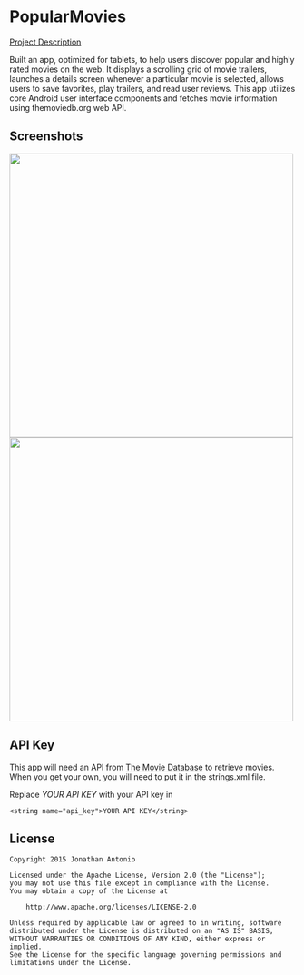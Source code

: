 # PopularMovies
[Project Description](https://docs.google.com/document/d/1gtXUu1nzLGWrGfVCD6tEA0YHoYA9UNyT2yByqjJemp8/pub?embedded=true)

Built an app, optimized for tablets, to help users discover popular and highly rated movies on the web. It displays a scrolling grid of movie trailers, launches a details screen whenever a particular movie is selected, allows users to save favorites, play trailers, and read user reviews. This app utilizes core Android user interface components and fetches movie information using themoviedb.org web API.

## Screenshots
<img src="https://github.com/jmadev/PopularMovies/blob/master/screenshots/phonemovies.png?raw=true" height="500">
<img src="https://github.com/jmadev/PopularMovies/blob/master/screenshots/movie%20details.png?raw=true" height="500">


## API Key
This app will need an API from [The Movie Database](https://www.themoviedb.org/documentation/api) to retrieve movies. When you get your own, you will need to put it in the strings.xml file.

 Replace *YOUR API KEY* with your API key in
 ```
 <string name="api_key">YOUR API KEY</string>
```

## License

    Copyright 2015 Jonathan Antonio

    Licensed under the Apache License, Version 2.0 (the "License");
    you may not use this file except in compliance with the License.
    You may obtain a copy of the License at

        http://www.apache.org/licenses/LICENSE-2.0

    Unless required by applicable law or agreed to in writing, software
    distributed under the License is distributed on an "AS IS" BASIS,
    WITHOUT WARRANTIES OR CONDITIONS OF ANY KIND, either express or implied.
    See the License for the specific language governing permissions and
    limitations under the License.
